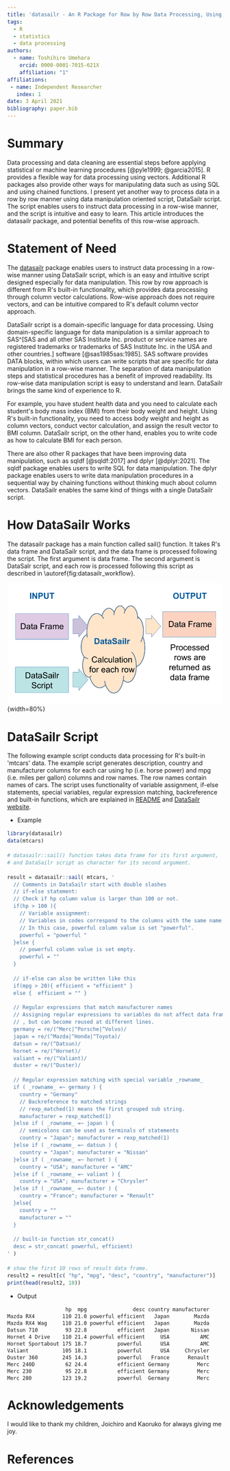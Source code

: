 ```yaml
---
title: 'datasailr - An R Package for Row by Row Data Processing, Using DataSailr Script'
tags:
  - R
  - statistics
  - data processing
authors:
  - name: Toshihiro Umehara
    orcid: 0000-0001-7015-621X
    affiliation: "1"
affiliations:
 - name: Independent Researcher
   index: 1
date: 3 April 2021
bibliography: paper.bib
---
```



# Summary

Data processing and data cleaning are essential steps before applying statistical or machine learning procedures [@pyle1999; @garcia2015]. R provides a flexible way for data processing using vectors. Additional R packages also provide other ways for manipulating data such as using SQL and using chained functions. I present yet another way to process data in a row by row manner using data manipulation oriented script, DataSailr script. The script enables users to instruct data processing in a row-wise manner, and the script is intuitive and easy to learn. This article introduces the datasailr package, and potential benefits of this row-wise approach.


# Statement of Need

The [datasailr](https://CRAN.R-project.org/package=datasailr) package enables users to instruct data processing in a row-wise manner using DataSailr script, which is an easy and intuitive script designed especially for data manipulation. This row by row approach is different from R's built-in functionality, which provides data processing through column vector calculations. Row-wise approach does not require vectors, and can be intuitive compared to R's default column vector approach.

DataSailr script is a domain-specific language for data processing. Using domain-specific language for data manipulation is a similar approach to SAS^[SAS and all other SAS Institute Inc. product or service names are registered trademarks or trademarks of SAS Institute Inc. in the USA and other countries.] software [@sas1985sas:1985]. SAS software provides DATA blocks, within which users can write scripts that are specific for data manipulation in a row-wise manner. The separation of data manipulation steps and statistical procedures has a benefit of improved readability. Its row-wise data manipulation script is easy to understand and learn. DataSailr brings the same kind of experience to R.

For example, you have student health data and you need to calculate each student's body mass index (BMI) from their body weight and height. Using R's built-in functionality, you need to access body weight and height as column vectors, conduct vector calculation, and assign the result vector to BMI column. DataSailr script, on the other hand, enables you to write code as how to calculate BMI for each person.

There are also other R packages that have been improving data manipulation, such as sqldf [@sqldf:2017] and dplyr [@dplyr:2021]. The sqldf package enables users to write SQL for data manipulation. The dplyr package enables users to write data manipulation procedures in a sequential way by chaining functions without thinking much about column vectors. DataSailr enables the same kind of things with a single DataSailr script.


# How DataSailr Works

The datasailr package has a main function called sail() function. It takes R's data frame and DataSailr script, and the data frame is processed following the script. The first argument is data frame. The second argument is DataSalr script, and each row is processed following this script as described in \autoref{fig:datasailr_workflow}.

![How DataSailr Processes Data.\label{fig:datasailr_workflow}](datasailr_workflow.png){width=80%}


# DataSailr Script

The following example script conducts data processing for R's built-in 'mtcars' data. The example script generates description, country and manufacturer columns for each car using hp (i.e. horse power) and mpg (i.e. miles per gallon) columns and row names. The row names contain names of cars. The script uses functionality of variable assignment, if-else statements, special variables, regular expression matching, backreference and built-in functions, which are explained in [README](https://github.com/niceume/datasailr/blob/master/README.md) and [DataSailr website](https://datasailr.io).


* Example

```r
library(datasailr)
data(mtcars)

# datasailr::sail() function takes data frame for its first argument,
# and DataSailr script as character for its second argument.

result = datasailr::sail( mtcars, '
  // Comments in DataSailr start with double slashes
  // if-else statement:
  // Check if hp column value is larger than 100 or not. 
  if(hp > 100 ){
    // Variable assignment:
    // Variables in codes correspond to the columns with the same name.
    // In this case, powerful column value is set "powerful".
    powerful = "powerful "
  }else {
    // powerful column value is set empty.
    powerful = ""
  }
  
  // if-else can also be written like this
  if(mpg > 20){ efficient = "efficient" }
  else {  efficient = "" }

  // Regular expressions that match manufacturer names
  // Assigning regular expressions to variables do not affect data frame
  // , but can become reused at different lines.
  germany = re/(^Merc|^Porsche|^Volvo)/
  japan = re/(^Mazda|^Honda|^Toyota)/
  datsun = re/(^Datsun)/
  hornet = re/(^Hornet)/
  valiant = re/(^Valiant)/
  duster = re/(^Duster)/
  
  // Regular expression matching with special variable _rowname_
  if ( _rowname_ =~ germany ) {
    country = "Germany"
    // Backreference to matched strings
    // rexp_matched(1) means the first grouped sub string. 
    manufacturer = rexp_matched(1)
  }else if ( _rowname_ =~ japan ) {
    // semicolons can be used as terminals of statements
    country = "Japan"; manufacturer = rexp_matched(1)
  }else if ( _rowname_ =~ datsun ) {
    country = "Japan"; manufacturer = "Nissan"
  }else if ( _rowname_ =~ hornet ) {
    country = "USA"; manufacturer = "AMC"
  }else if ( _rowname_ =~ valiant ) {
    country = "USA"; manufacturer = "Chrysler"
  }else if ( _rowname_ =~ duster ) {
    country = "France"; manufacturer = "Renault"
  }else{
    country = ""
    manufacturer = ""
  }
  
  // built-in function str_concat()
  desc = str_concat( powerful, efficient)
' )

# show the first 10 rows of result data frame.
result2 = result[c( "hp", "mpg", "desc", "country", "manufacturer")]
print(head(result2, 10))
```

* Output

```
                   hp  mpg               desc country manufacturer
Mazda RX4         110 21.0 powerful efficient   Japan        Mazda
Mazda RX4 Wag     110 21.0 powerful efficient   Japan        Mazda
Datsun 710         93 22.8          efficient   Japan       Nissan
Hornet 4 Drive    110 21.4 powerful efficient     USA          AMC
Hornet Sportabout 175 18.7          powerful      USA          AMC
Valiant           105 18.1          powerful      USA     Chrysler
Duster 360        245 14.3          powerful   France      Renault
Merc 240D          62 24.4          efficient Germany         Merc
Merc 230           95 22.8          efficient Germany         Merc
Merc 280          123 19.2          powerful  Germany         Merc
```


# Acknowledgements

I would like to thank my children, Joichiro and Kaoruko for always giving me joy.


# References




